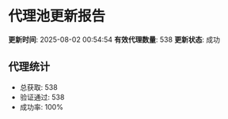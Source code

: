 # 代理池更新报告

**更新时间**: 2025-08-02 00:54:54
**有效代理数量**: 538
**更新状态**:  成功

## 代理统计
- 总获取: 538
- 验证通过: 538
- 成功率: 100%

